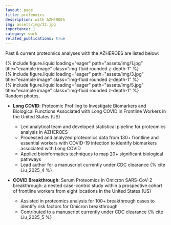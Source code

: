 ```yaml
---
layout: page
title: proteomics
description: with AZHEROES
img: assets/img/12.jpg
importance: 1
category: work
related_publications: true
---
```


Past & current proteomics analyses with the AZHEROES are listed below:


<div class="row">
    <div class="col-sm mt-3 mt-md-0">
        {% include figure.liquid loading="eager" path="assets/img/1.jpg" title="example image" class="img-fluid rounded z-depth-1" %}
    </div>
    <div class="col-sm mt-3 mt-md-0">
        {% include figure.liquid loading="eager" path="assets/img/3.jpg" title="example image" class="img-fluid rounded z-depth-1" %}
    </div>
    <div class="col-sm mt-3 mt-md-0">
        {% include figure.liquid loading="eager" path="assets/img/5.jpg" title="example image" class="img-fluid rounded z-depth-1" %}
    </div>
</div>
<div class="caption">
    Random photos.
</div>

- **Long COVID**: Proteomic Profiling to Investigate Biomarkers and Biological Functions Associated with Long COVID in Frontline Workers in the United States (US)
  - Led analytical team and developed statistical pipeline for proteomics analysis in AZHEROES
  - Processed and analyzed proteomics data from 130+ frontline and essential workers with COVID-19 infection to identify biomarkers associated with Long COVID
  - Applied bioinformatics techniques to map 20+ significant biological pathways
  - Lead author for a manuscript currently under CDC clearance {% cite Liu_2025_4 %}

- **COVID Breakthrough**: Serum Proteomics in Omicron SARS-CoV-2 breakthrough: a nested case-control study within a prospective cohort of frontline workers from eight locations in the United States (US)
  - Assisted in proteomics analysis for 100+ breakthrough cases to identify risk factors for Omicron breakthrough
  - Contributed to a manuscript currently under CDC clearance {% cite Liu_2025_5 %}